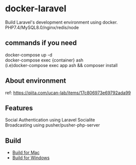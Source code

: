 # docker-laravel

Build Laravel's development environment using docker.
PHP7.4/MySQL8.0/nginx/redis/node

## commands if you need
docker-compose up -d  
docker-compose exec {container} ash  
(i.e)docker-compose exec app ash && composer install


## About environment

ref: https://qiita.com/ucan-lab/items/17c806973e69792ada99

## Features

Social Authentication using Laravel Socialite  
Broadcasting using pusher/pusher-php-server  

## Build

- [Build for Mac](https://github.com/ucan-lab/docker-laravel/wiki/Build-for-Mac)
- [Build for Windows](https://github.com/ucan-lab/docker-laravel/wiki/Build-for-Windows)
